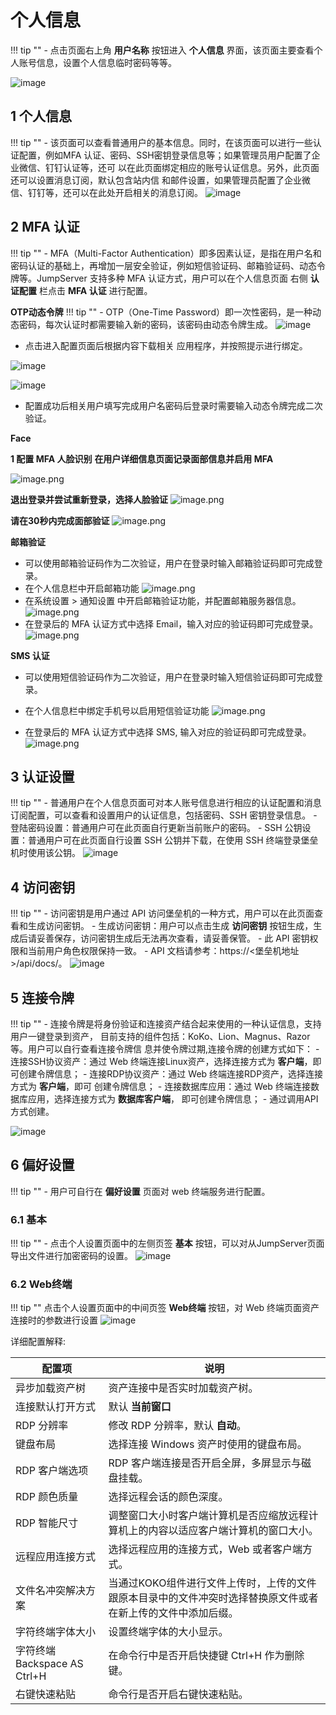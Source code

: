 #  个人信息
!!! tip ""
    - 点击页面右上角 **用户名称** 按钮进入 **个人信息** 界面，该页面主要查看个人账号信息，设置个人信息临时密码等等。

![image](../../../img/profile01.png)
## 1 个人信息
!!! tip ""
    - 该页面可以查看普通用户的基本信息。同时，在该页面可以进行一些认证配置，例如MFA
    认证、密码、SSH密钥登录信息等；如果管理员用户配置了企业微信、钉钉认证等，还可
    以在此页面绑定相应的账号认证信息。另外，此页面还可以设置消息订阅，默认包含站内信
    和邮件设置，如果管理员配置了企业微信、钉钉等，还可以在此处开启相关的消息订阅。
![image](../../../img/profile02.png)

## 2 MFA 认证

!!! tip ""
    - MFA（Multi-Factor Authentication）即多因素认证，是指在用户名和密码认证的基础上，再增加一层安全验证，例如短信验证码、邮箱验证码、动态令牌等。JumpServer 支持多种 MFA 认证方式，用户可以在个人信息页面 右侧 **认证配置** 栏点击 **MFA 认证** 进行配置。

**OTP动态令牌**
!!! tip ""
    - OTP（One-Time Password）即一次性密码，是一种动态密码，每次认证时都需要输入新的密码，该密码由动态令牌生成。
![image](../../../img/profile_mfa01.png)

- 点击进入配置页面后根据内容下载相关 应用程序，并按照提示进行绑定。

![image](../../../img/profile_mfa02.png)

![image](../../../img/profile_mfa03.png)

- 配置成功后相关用户填写完成用户名密码后登录时需要输入动态令牌完成二次验证。


**Face**

**1 配置 MFA 人脸识别**
**在用户详细信息页面记录面部信息并启用 MFA**

![image.png](../../../../img/Facelive1.png)

**退出登录并尝试重新登录，选择人脸验证**
 ![image.png](../../../../img/Facelive2.png)

**请在30秒内完成面部验证**
![image.png](../../../../img/Facelive3.png)



**邮箱验证**

- 可以使用邮箱验证码作为二次验证，用户在登录时输入邮箱验证码即可完成登录。
- 在个人信息栏中开启邮箱功能
![image.png](../../../../img/profile_mfa05.png)
- 在系统设置 > 通知设置 中开启邮箱验证功能，并配置邮箱服务器信息。
![image.png](../../../../img/profile_mfa04.png)
- 在登录后的 MFA 认证方式中选择 Email，输入对应的验证码即可完成登录。
![image.png](../../../../img/profile_mfa06.png)

**SMS 认证**

- 可以使用短信验证码作为二次验证，用户在登录时输入短信验证码即可完成登录。
- 在个人信息栏中绑定手机号以启用短信验证功能
![image.png](../../../../img/profile_mfa07.png)

- 在登录后的 MFA 认证方式中选择 SMS, 输入对应的验证码即可完成登录。
![image.png](../../../../img/profile_mfa08.png)


## 3 认证设置
!!! tip ""
    - 普通用户在个人信息页面可对本人账号信息进行相应的认证配置和消息订阅配置，可以查看和设置用户的认证信息，包括密码、SSH 密钥登录信息。
    - 登陆密码设置：普通用户可在此页面自行更新当前账户的密码。
    - SSH 公钥设置：普通用户可在此页面自行设置 SSH 公钥并下载，在使用 SSH 终端登录堡垒机时使用该公钥。
![image](../../../img/profile03.png)

## 4 访问密钥
!!! tip ""
    - 访问密钥是用户通过 API 访问堡垒机的一种方式，用户可以在此页面查看和生成访问密钥。
    - 生成访问密钥：用户可以点击生成 **访问密钥** 按钮生成，生成后请妥善保存，访问密钥生成后无法再次查看，请妥善保管。
    - 此 API 密钥权限和当前用户角色权限保持一致。
    - API 文档请参考：https://<堡垒机地址>/api/docs/。
![image](../../../img/profile04.png)

## 5 连接令牌
!!! tip ""
    - 连接令牌是将身份验证和连接资产结合起来使用的一种认证信息，支持用户一键登录到资产，
    目前支持的组件包括：KoKo、Lion、Magnus、Razor 等。用户可以自行查看连接令牌信
    息并使令牌过期,连接令牌的创建方式如下：
    - 连接SSH协议资产：通过 Web 终端连接Linux资产，选择连接方式为 **客户端**，即
    可创建令牌信息；
    - 连接RDP协议资产：通过 Web 终端连接RDP资产，选择连接方式为 **客户端**，即可
    创建令牌信息；
    - 连接数据库应用：通过 Web 终端连接数据库应用，选择连接方式为 **数据库客户端**，
    即可创建令牌信息；
    - 通过调用API 方式创建。

![image](../../../img/profile05.png)

## 6 偏好设置
!!! tip ""
    - 用户可自行在 **偏好设置** 页面对 web 终端服务进行配置。


### 6.1 **基本**
!!! tip ""
    - 点击个人设置页面中的左侧页签 **基本** 按钮，可以对从JumpServer页面导出文件进行加密密码的设置。
![image](../../../img/profile06.png)

### 6.2 **Web终端**    
!!! tip ""
    点击个人设置页面中的中间页签 **Web终端** 按钮，对 Web 终端页面资产连接时的参数进行设置
![image](../../../img/profile07.png)    

详细配置解释:

| 配置项 | 说明 |
| --- | --- |
| 异步加载资产树 | 资产连接中是否实时加载资产树。 |
| 连接默认打开方式 | 默认 **当前窗口** |
| RDP 分辨率 | 修改 RDP 分辨率，默认 **自动**。 |
| 键盘布局 | 选择连接 Windows 资产时使用的键盘布局。 |
| RDP 客户端选项 | RDP 客户端连接是否开启全屏，多屏显示与磁盘挂载。 |
| RDP 颜色质量 | 选择远程会话的颜色深度。 |
| RDP 智能尺寸 | 调整窗口大小时客户端计算机是否应缩放远程计算机上的内容以适应客户端计算机的窗口大小。 |
| 远程应用连接方式 | 选择远程应用的连接方式，Web 或者客户端方式。 |
| 文件名冲突解决方案 | 当通过KOKO组件进行文件上传时，上传的文件跟原本目录中的文件冲突时选择替换原文件或者在新上传的文件中添加后缀。 |
| 字符终端字体大小 | 设置终端字体的大小显示。 |
| 字符终端 Backspace AS Ctrl+H | 在命令行中是否开启快捷键 Ctrl+H 作为删除键。 |
| 右键快速粘贴 | 命令行是否开启右键快速粘贴。 |